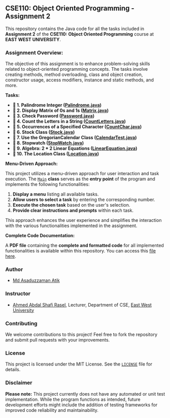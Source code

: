 ## CSE110: Object Oriented Programming - Assignment 2

This repository contains the Java code for all the tasks included in **Assignment 2** of the **CSE110: Object Oriented Programming** course at **EAST WEST UNIVERSITY**.

### Assignment Overview:

The objective of this assignment is to enhance problem-solving skills related to object-oriented programming concepts. The tasks involve creating methods, method overloading, class and object creation, constructor usage, access modifiers, instance and static methods, and more.

**Tasks:**

- **🚧 1. Palindrome Integer ([Palindrome.java](Palindrome.java))**
- **🚧 2. Display Matrix of 0s and 1s ([Matrix.java](Matrix.java))**
- **🚧 3. Check Password ([Password.java](Password.java))**
- **🚧 4. Count the Letters in a String ([CountLetters.java](CountLetters.java))**
- **🚧 5. Occurrences of a Specified Character ([CountChar.java](CountChar.java))**
- **🚧 6. Stock Class ([Stock.java](Stock.java))**
- **🚧 7. Use the GregorianCalendar Class ([CalendarTest.java](CalendarTest.java))**
- **🚧 8. Stopwatch ([StopWatch.java](StopWatch.java))**
- **🚧 9. Algebra: 2 * 2 Linear Equations ([LinearEquation.java](LinearEquation.java))**
- **🚧 10. The Location Class ([Location.java](Location.java))**

**Menu-Driven Approach:**

This project utilizes a menu-driven approach for user interaction and task execution. The [`Main`](App.java) **class** serves as the **entry point** of the program and implements the following functionalities:

1. **Display a menu** listing all available tasks.
2. **Allow users to select a task** by entering the corresponding number.
3. **Execute the chosen task** based on the user's selection.
4. **Provide clear instructions and prompts** within each task.

This approach enhances the user experience and simplifies the interaction with the various functionalities implemented in the assignment.

**Complete Code Documentation:**

A **PDF file** containing the **complete and formatted code** for all implemented functionalities is available within this repository. You can access this [file here](Assignment02.pdf).

### Author

* [Md Asaduzzaman Atik](https://www.github.com/mrasadatik)

### Instructor
* [Ahmed Abdal Shafi Rasel](http://fse.ewubd.edu/computer-science-engineering/faculty-view/ahmed.shafi), Lecturer, Department of CSE, [East West University](https://www.ewubd.edu)

### Contributing

We welcome contributions to this project! Feel free to fork the repository and submit pull requests with your improvements.

### License

This project is licensed under the MIT License. See the [`LICENSE`](/LICENSE) file for details.

### Disclaimer

**Please note:** This project currently does not have any automated or unit test implementation. While the program functions as intended, future development efforts might include the addition of testing frameworks for improved code reliability and maintainability.


